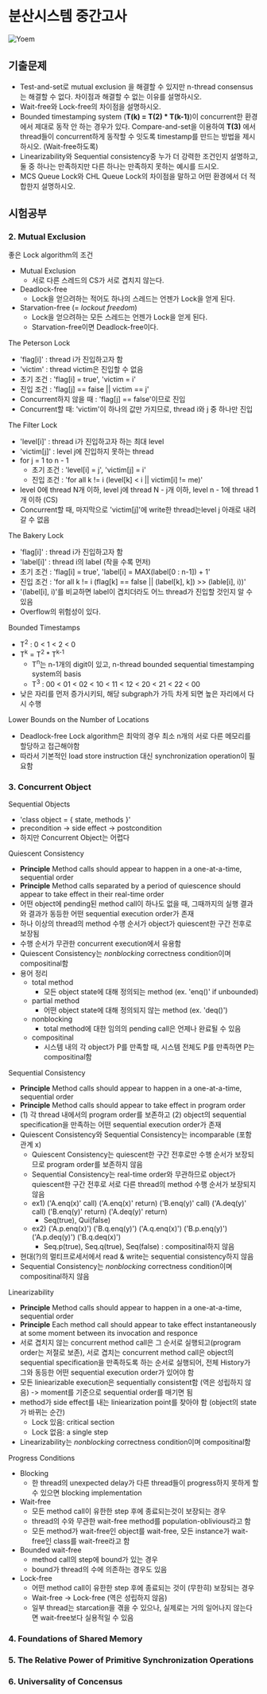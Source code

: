 # 분산시스템 중간고사
![Yoem](http://eng.snu.ac.kr/sites/default/files/professor/20100122135859.jpg)

## 기출문제
* Test-and-set로 mutual exclusion 을 해결할 수 있지만 n-thread consensus는 해결할 수 없다. 차이점과 해결할 수 없는 이유를 설명하시오.
* Wait-free와 Lock-free의 차이점을 설명하시오.
* Bounded timestamping system (**T(k) = T(2) * T(k-1)**)이 concurrent한 환경에서 제대로 동작 안 하는 경우가 있다. Compare-and-set을 이용하여 **T(3)** 에서 thread들이 concurrent하게 동작할 수 잇도록 timestamp를 만드는 방법을 제시하시오. (Wait-free하도록)
* Linearizability와 Sequential consistency중 누가 더 강력한 조건인지 설명하고, 둘 중 하나는 만족하지만 다른 하나는 만족하지 못하는 예시를 드시오.
* MCS Queue Lock와 CHL Queue Lock의 차이점을 말하고 어떤 환경에서 더 적합한지 설명하시오.

## 시험공부
### 2. Mutual Exclusion

좋은 Lock algorithm의 조건

* Mutual Exclusion
  * 서로 다른 스레드의 CS가 서로 겹치지 않는다.
* Deadlock-free
  * Lock을 얻으려하는 적어도 하나의 스레드는 언젠가 Lock을 얻게 된다.
* Starvation-free (= _lockout freedom_)
  * Lock을 얻으려하는 모든 스레드는 언젠가 Lock을 얻게 된다.
  * Starvation-free이면 Deadlock-free이다.

The Peterson Lock

* 'flag[i]' : thread i가 진입하고자 함
* 'victim' : thread victim은 진입할 수 없음
* 초기 조건 : 'flag[i] = true', 'victim = i'
* 진입 조건 : 'flag[j] == faise || victim == j'
* Concurrent하지 않을 때 : 'flag[j] == false'이므로 진입
* Concurrent할 때: 'victim'이 하나의 값만 가지므로, thread i와 j 중 하나만 진입

The Filter Lock

* 'level[i]' : thread i가 진입하고자 하는 최대 level
* 'victim[j]' : level j에 진입하지 못하는 thread
* for j = 1 to n - 1
  * 초기 조건 : 'level[i] = j', 'victim[j] = i'
  * 진입 조건 : 'for all k != i (level[k] < i || victim[i] != me)'
* level 0에 thread N개 이하, level j에 thread N - j개 이하, level n - 1에 thread 1개 이하 (CS)
* Concurrent할 때, 마지막으로 'victim[j]'에 write한 thread는level j 아래로 내려갈 수 없음

The Bakery Lock

* 'flag[i]' : thread i가 진입하고자 함
* 'label[i]' : thread i의 label (작을 수록 먼저)
* 초기 조건 : 'flag[i] = true', 'label[i] = MAX(label[0 : n-1]) + 1'
* 진입 조건 : 'for all k != i (flag[k] == false || (label[k], k]) >> (lable[i], i))'
* '(label[i], i)'를 비교하면 label이 겹치더라도 어느 thread가 진입할 것인지 알 수 있음
* Overflow의 위험성이 있다.

Bounded Timestamps

* T<sup>2</sup> : 0 < 1 < 2 < 0
* T<sup>k</sup> = T<sup>2</sup> * T<sup>k-1</sup>
  * T<sup>n</sup>는 n-1개의 digit이 있고, n-thread bounded sequential timestamping system의 basis
  * T<sup>3</sup> : 00 < 01 < 02 < 10 < 11 < 12 < 20 < 21 < 22 < 00
* 낮은 자리를 먼저 증가시키되, 해당 subgraph가 가득 차게 되면 높은 자리에서 다시 수행

Lower Bounds on the Number of Locations

* Deadlock-free Lock algorithm은 최악의 경우 최소 n개의 서로 다른 메모리를 할당하고 접근해야함
* 따라서 기본적인 load store instruction  대신 synchronization operation이 필요함

### 3. Concurrent Object

Sequential Objects

* 'class object = { state, methods }'
* precondition -> side effect -> postcondition
* 하지만 Concurrent Object는 어렵다

Quiescent Consistency

* **Principle** Method calls should appear to happen in a one-at-a-time, sequential order
* **Principle** Method calls separated by a period of quiescence should appear to take effect in their real-time order
* 어떤 object에 pending된 method call이 하나도 없을 때, 그때까지의 실행 결과와 결과가 동등한 어떤 sequential execution order가 존재
* 하나 이상의 thread의 method 수행 순서가 object가 quiescent한 구간 전후로 보장됨
* 수행 순서가 무관한 concurrent execution에서 유용함
* Quiescent Consistency는 _nonblocking_ correctness condition이며 compositinal함
* 용어 정리
  * total method
    * 모든 object state에 대해 정의되는 method (ex. 'enq()' if unbounded)
  * partial method
    * 어떤 object state에 대해 정의되지 않는 method (ex. 'deq()')
  * nonblocking
    * total method에 대한 임의의 pending call은 언제나 완료될 수 있음
  * compositinal
    * 시스템 내의 각 object가 P를 만족할 때, 시스템 전체도 P를 만족하면 P는 compositinal함

Sequential Consistency

* **Principle** Method calls should appear to happen in a one-at-a-time, sequential order
* **Principle** Method calls should appear to take effect in program order
* (1) 각 thread 내에서의 program order를 보존하고 (2) object의 sequential specification을 만족하는 어떤 sequential execution order가 존재
* Quiescent Consistency와 Sequential Consistency는 incomparable (포함 관계 x)
  * Quiescent Consistency는 quiescent한 구간 전후로만 수행 순서가 보장되므로 program order를 보존하지 않음
  * Sequential Consistency는 real-time order와 무관하므로 object가 quiescent한 구간 전후로 서로 다른 thread의 method 수행 순서가 보장되지 않음
  * ex1) ('A.enq(x)' call) ('A.enq(x)' return) ('B.enq(y)' call) ('A.deq(y)' call) ('B.enq(y)' return) ('A.deq(y)' return)
    * Seq(true), Qui(false)
  * ex2) ('A.p.enq(x)') ('B.q.enq(y)') ('A.q.enq(x)') ('B.p.enq(y)') ('A.p.deq(y)') ('B.q.deq(x)')
    * Seq.p(true), Seq.q(true), Seq(false) : compositinal하지 않음
* 현대(?)의 멀티프로세서에서 read & write는 sequential consistency하지 않음
* Sequential Consistency는 _nonblocking_ correctness condition이며 compositinal하지 않음

Linearizability

* **Principle** Method calls should appear to happen in a one-at-a-time, sequential order
* **Principle** Each method call should appear to take effect instantaneously at some moment between its invocation and responce
* 서로 겹치지 않는 concurrent method call은 그 순서로 실행되고(program order는 저절로 보존), 서로 겹치는 concurrent method call은 object의 sequential specification을 만족하도록 하는 순서로 실행되어, 전체 History가 그와 동등한 어떤 sequential execution order가 있어야 함
* 모든 liniearizable execution은 sequentially consistent함 (역은 성립하지 않음) -> moment를 기준으로 sequential order를 매기면 됨
* method가 side effect를 내는 liniearization point를 찾아야 함 (object의 state가 바뀌는 순간)
  * Lock 있음: critical section
  * Lock 없음: a single step
* Linearizability는 _nonblocking_ correctness condition이며 compositinal함

Progress Conditions

* Blocking
  * 한 thread의 unexpected delay가 다른 thread들이 progress하지 못하게 할 수 있으면 blocking implementation
* Wait-free
  * 모든 method call이 유한한 step 후에 종료되는것이 보장되는 경우
  * thread의 수와 무관한 wait-free method를 population-oblivious라고 함
  * 모든 method가 wait-free인 object를 wait-free, 모든 instance가 wait-free인 class를 wait-free라고 함
* Bounded wait-free
  * method call의 step에 bound가 있는 경우
  * bound가 thread의 수에 의존하는 경우도 있음
* Lock-free
  * 어떤 method call이 유한한 step 후에 종료되는 것이 (무한히) 보장되는 경우
  * Wait-free -> Lock-free (역은 성립하지 않음)
  * 일부 thread는 starcation을 겪을 수 있으나, 실제로는 거의 일어나지 않는다면 wait-free보다 실용적일 수 있음

### 4. Foundations of Shared Memory












### 5. The Relative Power of Primitive Synchronization Operations









### 6. Universality of Concensus






